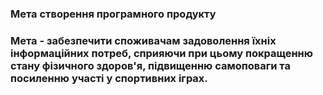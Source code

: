 ### Мета створення програмного продукту
### Мета - забезпечити споживачам задоволення їхніх інформаційних потреб, сприяючи при цьому покращенню стану фізичного здоров'я, підвищенню самоповаги та посиленню участі у спортивних іграх.
